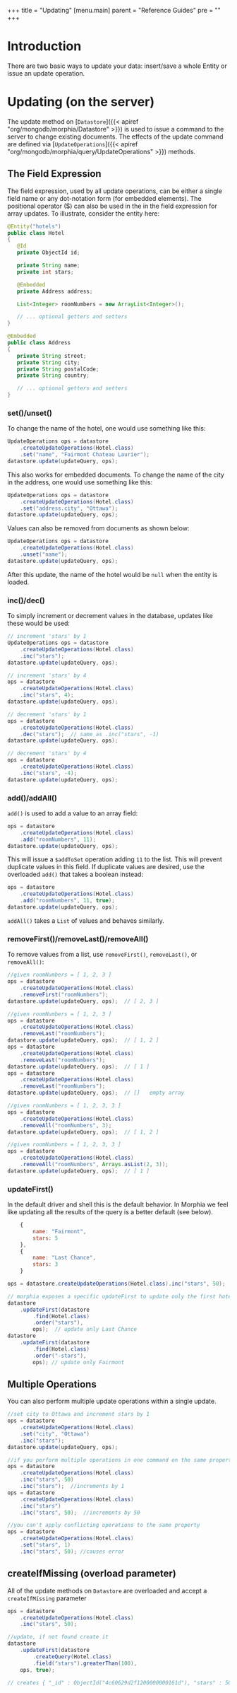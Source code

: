 +++
title = "Updating"
[menu.main]
  parent = "Reference Guides"
  pre = "<i class='fa fa-file-text-o'></i>"
+++

# Introduction

There are two basic ways to update your data: insert/save a whole Entity or issue an update operation. 

# Updating (on the server)

The update method on [`Datastore`]({{< apiref "org/mongodb/morphia/Datastore" >}}) is used to issue a command to the server to change 
existing documents.  The effects of the update command are defined via 
[`UpdateOperations`]({{< apiref "org/mongodb/morphia/query/UpdateOperations" >}}) methods.

## The Field Expression

The field expression, used by all update operations,  can be either a single field name or any dot-notation form (for embedded 
elements). The positional operator ($) can also be used in the in the field expression for array updates.  To illustrate, consider the 
entity here:

```java
@Entity("hotels")
public class Hotel
{
   @Id
   private ObjectId id;

   private String name;
   private int stars;

   @Embedded
   private Address address;

   List<Integer> roomNumbers = new ArrayList<Integer>();

   // ... optional getters and setters
}

@Embedded
public class Address
{
   private String street;
   private String city;
   private String postalCode;
   private String country;

   // ... optional getters and setters
}
```


### set()/unset()
To change the name of the hotel, one would use something like this:

```java
UpdateOperations ops = datastore
    .createUpdateOperations(Hotel.class)
    .set("name", "Fairmont Chateau Laurier");
datastore.update(updateQuery, ops);
```

This also works for embedded documents.  To change the name of the city in the address, one would use something like this:

```java
UpdateOperations ops = datastore
    .createUpdateOperations(Hotel.class)
    .set("address.city", "Ottawa");
datastore.update(updateQuery, ops);
```

Values can also be removed from documents as shown below:

```java
UpdateOperations ops = datastore
    .createUpdateOperations(Hotel.class)
    .unset("name");
datastore.update(updateQuery, ops);
```

After this update, the name of the hotel would be `null` when the entity is loaded.

### inc()/dec()

To simply increment or decrement values in the database, updates like these would be used:

```java
// increment 'stars' by 1
UpdateOperations ops = datastore
    .createUpdateOperations(Hotel.class)
    .inc("stars");
datastore.update(updateQuery, ops);

// increment 'stars' by 4
ops = datastore
    .createUpdateOperations(Hotel.class)
    .inc("stars", 4);
datastore.update(updateQuery, ops);

// decrement 'stars' by 1
ops = datastore
    .createUpdateOperations(Hotel.class)
    .dec("stars");  // same as .inc("stars", -1)
datastore.update(updateQuery, ops);

// decrement 'stars' by 4
ops = datastore
    .createUpdateOperations(Hotel.class)
    .inc("stars", -4);
datastore.update(updateQuery, ops);
```

### add()/addAll()

`add()` is used to add a value to an array field:
```java
ops = datastore
    .createUpdateOperations(Hotel.class)
    .add("roomNumbers", 11);
datastore.update(updateQuery, ops);
```

This will issue a `$addToSet` operation adding `11` to the list.  This will prevent duplicate values in this field.  If duplicate values are
desired, use the overloaded `add()` that takes a boolean instead:
```java
ops = datastore
    .createUpdateOperations(Hotel.class)
    .add("roomNumbers", 11, true);
datastore.update(updateQuery, ops);
```

`addAll()` takes a `List` of values and behaves similarly.

### removeFirst()/removeLast()/removeAll()
To remove values from a list, use `removeFirst()`, `removeLast()`, or `removeAll()`:
```java
//given roomNumbers = [ 1, 2, 3 ]
ops = datastore
    .createUpdateOperations(Hotel.class)
    .removeFirst("roomNumbers");
datastore.update(updateQuery, ops);  // [ 2, 3 ]

//given roomNumbers = [ 1, 2, 3 ]
ops = datastore
    .createUpdateOperations(Hotel.class)
    .removeLast("roomNumbers");
datastore.update(updateQuery, ops);  // [ 1, 2 ]
ops = datastore
    .createUpdateOperations(Hotel.class)
    .removeLast("roomNumbers");
datastore.update(updateQuery, ops);  // [ 1 ]
ops = datastore
    .createUpdateOperations(Hotel.class)
    .removeLast("roomNumbers");
datastore.update(updateQuery, ops);  // []   empty array

//given roomNumbers = [ 1, 2, 3, 3 ]
ops = datastore
    .createUpdateOperations(Hotel.class)
    .removeAll("roomNumbers", 3);
datastore.update(updateQuery, ops);  // [ 1, 2 ]

//given roomNumbers = [ 1, 2, 3, 3 ]
ops = datastore
    .createUpdateOperations(Hotel.class)
    .removeAll("roomNumbers", Arrays.asList(2, 3));
datastore.update(updateQuery, ops);  // [ 1 ]
```

### updateFirst()

In the default driver and shell this is the default behavior. In Morphia we feel like updating all the results of the query is a better default (see below).

```javascript
    {
        name: "Fairmont", 
        stars: 5
    },
    {
        name: "Last Chance", 
        stars: 3 
    }
```

```java
ops = datastore.createUpdateOperations(Hotel.class).inc("stars", 50);

// morphia exposes a specific updateFirst to update only the first hotel matching the query
datastore
    .updateFirst(datastore
        .find(Hotel.class)
        .order("stars"),
        ops);  // update only Last Chance
datastore
    .updateFirst(datastore
        .find(Hotel.class)
        .order("-stars"),
        ops); // update only Fairmont
```

## Multiple Operations

You can also perform multiple update operations within a single update.

```java
//set city to Ottawa and increment stars by 1
ops = datastore
    .createUpdateOperations(Hotel.class)
    .set("city", "Ottawa")
    .inc("stars");
datastore.update(updateQuery, ops);

//if you perform multiple operations in one command on the same property, results will vary
ops = datastore
    .createUpdateOperations(Hotel.class)
    .inc("stars", 50)
    .inc("stars");  //increments by 1
ops = datastore
    .createUpdateOperations(Hotel.class)
    .inc("stars")
    .inc("stars", 50);  //increments by 50

//you can't apply conflicting operations to the same property
ops = datastore
    .createUpdateOperations(Hotel.class)
    .set("stars", 1)
    .inc("stars", 50); //causes error
```

## createIfMissing (overload parameter)

All of the update methods on `Datastore` are overloaded and accept a `createIfMissing` parameter

```java
ops = datastore
    .createUpdateOperations(Hotel.class)
    .inc("stars", 50);

//update, if not found create it
datastore
    .updateFirst(datastore
        .createQuery(Hotel.class)
        .field("stars").greaterThan(100),
    ops, true);  

// creates { "_id" : ObjectId("4c60629d2f1200000000161d"), "stars" : 50 }
```
